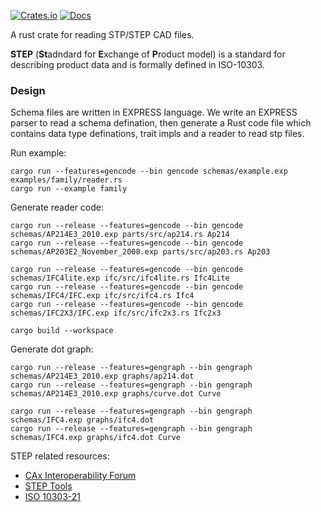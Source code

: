 [![Crates.io](https://img.shields.io/crates/v/iso-10303.svg)](https://crates.io/crates/iso-10303)
[![Docs](https://docs.rs/iso-10303/badge.svg)](https://docs.rs/iso-10303)


A rust crate for reading STP/STEP CAD files.

**STEP** (**St**adndard for **E**xchange of **P**roduct model) is a standard for describing product data and is formally defined in ISO-10303.

### Design

Schema files are written in EXPRESS language. We write an EXPRESS parser to read a schema defination, then generate a Rust code file which contains data type definations, trait impls and a reader to read stp files.


Run example:
```
cargo run --features=gencode --bin gencode schemas/example.exp examples/family/reader.rs
cargo run --example family
```

Generate reader code:
```
cargo run --release --features=gencode --bin gencode schemas/AP214E3_2010.exp parts/src/ap214.rs Ap214
cargo run --release --features=gencode --bin gencode schemas/AP203E2_November_2008.exp parts/src/ap203.rs Ap203

cargo run --release --features=gencode --bin gencode schemas/IFC4lite.exp ifc/src/ifc4lite.rs Ifc4Lite
cargo run --release --features=gencode --bin gencode schemas/IFC4/IFC.exp ifc/src/ifc4.rs Ifc4
cargo run --release --features=gencode --bin gencode schemas/IFC2X3/IFC.exp ifc/src/ifc2x3.rs Ifc2x3

cargo build --workspace
```

Generate dot graph:
```
cargo run --release --features=gengraph --bin gengraph schemas/AP214E3_2010.exp graphs/ap214.dot
cargo run --release --features=gengraph --bin gengraph schemas/AP214E3_2010.exp graphs/curve.dot Curve

cargo run --release --features=gengraph --bin gengraph schemas/IFC4.exp graphs/ifc4.dot
cargo run --release --features=gengraph --bin gengraph schemas/IFC4.exp graphs/ifc4.dot Curve
```

STEP related resources:
- [CAx Interoperability Forum](https://www.cax-if.org/cax/cax_stepLib.php)
- [STEP Tools](http://www.steptools.com/stds/step/)
- [ISO 10303-21](http://www.steptools.com/stds/step/IS_final_p21e3.html)